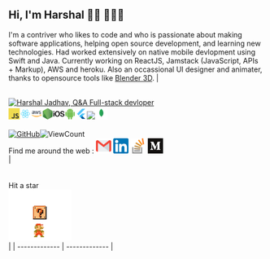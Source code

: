 ## Hi, I'm Harshal 👋🏻 👨🏻‍💻
I'm a contriver who likes to code and who is passionate about making software applications, helping open source development, 
and learning new technologies. Had worked extensively on native mobile devlopment using Swift and Java. Currently working on ReactJS, Jamstack (JavaScript, APIs + Markup), AWS and heroku. Also an occassional UI designer and animater, thanks to opensource tools like <a href="https://www.blender.org/">Blender 3D</a>. 
| <img width=700/><div align="left"><a href="https://stackoverflow.com/users/7882093/harshal-jadhav"><img src="https://stackoverflow.com/users/flair/7882093.png?theme=dark" width="208" height="58" alt="Harshal Jadhav, Q&amp;A Full-stack devloper" title="Stack Overflow, Q&amp; Profile info"></a><br><code><img height="22" src="https://raw.githubusercontent.com/github/explore/80688e429a7d4ef2fca1e82350fe8e3517d3494d/topics/javascript/javascript.png"><img height="22" src="https://raw.githubusercontent.com/github/explore/80688e429a7d4ef2fca1e82350fe8e3517d3494d/topics/react/react.png"><img height="22" src="https://raw.githubusercontent.com/github/explore/80688e429a7d4ef2fca1e82350fe8e3517d3494d/topics/aws/aws.png"><img height="22" src="https://raw.githubusercontent.com/github/explore/80688e429a7d4ef2fca1e82350fe8e3517d3494d/topics/nodejs/nodejs.png"><img height="22" src="https://raw.githubusercontent.com/github/explore/80688e429a7d4ef2fca1e82350fe8e3517d3494d/topics/ios/ios.png"><img height="22" src="https://raw.githubusercontent.com/github/explore/80688e429a7d4ef2fca1e82350fe8e3517d3494d/topics/android/android.png"><img height="22" src="https://raw.githubusercontent.com/github/explore/80688e429a7d4ef2fca1e82350fe8e3517d3494d/topics/flutter/flutter.png"><img height="22" src="https://avatars2.githubusercontent.com/u/52924476?s=200&v=4"><img height="25" src="https://raw.githubusercontent.com/harshalrj25/MasterAssetsRepo/master/mongodb.png"></code><br><br><a href="https://github.com/harshalrj25"><img src="https://img.shields.io/github/followers/harshalrj25.svg?label=GitHub&style=social" alt="GitHub"></a>![ViewCount](https://views.whatilearened.today/views/github/harshalrj25/harshalrj25.svg)<br> Find me around the web : <a href="mailto:harshalrj25@gmail.com" alt="Contact me"><code><img  height="30" src="https://github.com/harshalrj25/MasterAssetsRepo/blob/master/gmail.svg"></code></a>&nbsp;<a href="https://www.linkedin.com/in/harshal-jadhav-298ba416a/" alt="Linkedin"><code><img  height="30" src="https://github.com/harshalrj25/MasterAssetsRepo/blob/master/linkedin.svg"></code></a>&nbsp;<a href="https://stackoverflow.com/users/7882093/harshal-jadhav?tab=profile" alt="Stack overflow"><code><img  height="30" src="https://github.com/harshalrj25/MasterAssetsRepo/blob/master/stackoverflow.png"></code></a>&nbsp;<a href="https://medium.com/@harshalrj25" alt="Medium"><code><img  height="30" src="https://github.com/harshalrj25/MasterAssetsRepo/blob/master/medium.png"></code></a></div>  | <div><br><br>Hit a star<br><a href="https://github.com/harshalrj25/harshalrj25"><img height="100" src="https://github.com/harshalrj25/MasterAssetsRepo/blob/master/mario.gif"></a></div>  |
| ------------- | ------------- |
